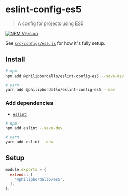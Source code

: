 # eslint-config-es5
> A config for projects using ES5

[![NPM Version][npm-img]][npm-url]

See [`src/configs/es5.js`](../../src/configs/es5.js) for how it's fully setup.


## Install

```sh
# npm
npm add @philipbordallo/eslint-config-es5 --save-dev

# yarn
yarn add @philipbordallo/eslint-config-es5 --dev
```

### Add dependencies

- [`eslint`](https://www.npmjs.com/package/eslint)

```sh
# npm
npm add eslint --save-dev

# yarn
yarn add eslint --dev
```


## Setup

```js
module.exports = {
  extends: [
    '@philipbordallo/es5',
  ],
};
```


[npm-img]: https://img.shields.io/npm/v/@philipbordallo/eslint-config-es5.svg
[npm-url]: https://www.npmjs.com/package/@philipbordallo/eslint-config-es5
